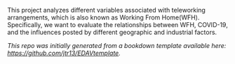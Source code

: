This project analyzes different variables associated with teleworking arrangements, which is also known as Working From Home(WFH). Specifically, we want to evaluate the relationships between WFH, COVID-19, and the influences posted by different geographic and industrial factors.


*This repo was initially generated from a bookdown template available here: https://github.com/jtr13/EDAVtemplate.*	




